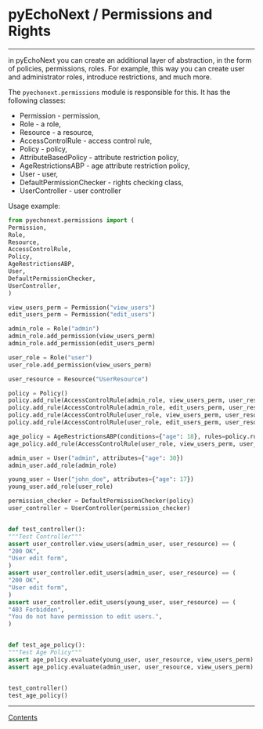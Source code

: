 # pyEchoNext / Permissions and Rights

---

in pyEchoNext you can create an additional layer of abstraction, in the form of policies, permissions, roles. For example, this way you can create user and administrator roles, introduce restrictions, and much more.

The `pyechonext.permissions` module is responsible for this. It has the following classes:

+ Permission - permission,
+ Role - a role,
+ Resource - a resource,
+ AccessControlRule - access control rule,
+ Policy - policy,
+ AttributeBasedPolicy - attribute restriction policy,
+ AgeRestrictionsABP - age attribute restriction policy,
+ User - user,
+ DefaultPermissionChecker - rights checking class,
+ UserController - user controller

Usage example:

```python
from pyechonext.permissions import (
Permission,
Role,
Resource,
AccessControlRule,
Policy,
AgeRestrictionsABP,
User,
DefaultPermissionChecker,
UserController,
)

view_users_perm = Permission("view_users")
edit_users_perm = Permission("edit_users")

admin_role = Role("admin")
admin_role.add_permission(view_users_perm)
admin_role.add_permission(edit_users_perm)

user_role = Role("user")
user_role.add_permission(view_users_perm)

user_resource = Resource("UserResource")

policy = Policy()
policy.add_rule(AccessControlRule(admin_role, view_users_perm, user_resource, True))
policy.add_rule(AccessControlRule(admin_role, edit_users_perm, user_resource, True))
policy.add_rule(AccessControlRule(user_role, view_users_perm, user_resource, True))
policy.add_rule(AccessControlRule(user_role, edit_users_perm, user_resource, False))

age_policy = AgeRestrictionsABP(conditions={"age": 18}, rules=policy.rules)
age_policy.add_rule(AccessControlRule(user_role, view_users_perm, user_resource, True))

admin_user = User("admin", attributes={"age": 30})
admin_user.add_role(admin_role)

young_user = User("john_doe", attributes={"age": 17})
young_user.add_role(user_role)

permission_checker = DefaultPermissionChecker(policy)
user_controller = UserController(permission_checker)


def test_controller():
"""Test Controller"""
assert user_controller.view_users(admin_user, user_resource) == (
"200 OK",
"User edit form",
)
assert user_controller.edit_users(admin_user, user_resource) == (
"200 OK",
"User edit form",
)
assert user_controller.edit_users(young_user, user_resource) == (
"403 Forbidden",
"You do not have permission to edit users.",
)


def test_age_policy():
"""Test Age Policy"""
assert age_policy.evaluate(young_user, user_resource, view_users_perm) == False
assert age_policy.evaluate(admin_user, user_resource, view_users_perm) == True


test_controller()
test_age_policy()
```

---

[Contents](./index.md)



